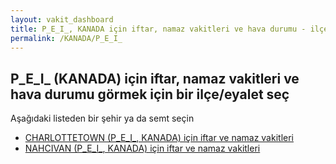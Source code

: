```yaml
---
layout: vakit_dashboard
title: P_E_I_, KANADA için iftar, namaz vakitleri ve hava durumu - ilçe/eyalet seç
permalink: /KANADA/P_E_I_
---
```


## P_E_I_ (KANADA) için iftar, namaz vakitleri ve hava durumu  görmek için bir ilçe/eyalet seç

Aşağıdaki listeden bir şehir ya da semt seçin

* [CHARLOTTETOWN (P_E_I_, KANADA) için iftar ve namaz vakitleri](/KANADA/P_E_I_/CHARLOTTETOWN)
* [NAHCIVAN (P_E_I_, KANADA) için iftar ve namaz vakitleri](/KANADA/P_E_I_/NAHCIVAN)

<script type="text/javascript">
  var GLOBAL_COUNTRY = 'KANADA';
  var GLOBAL_CITY = 'P_E_I_';
  var GLOBAL_STATE = 'P_E_I_';
</script>

